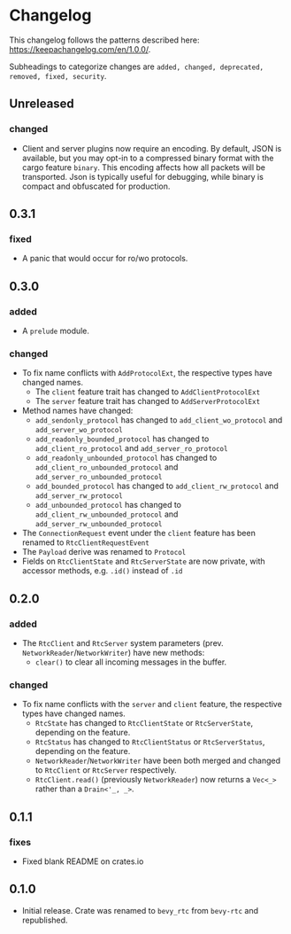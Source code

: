 # Changelog

This changelog follows the patterns described here: <https://keepachangelog.com/en/1.0.0/>.

Subheadings to categorize changes are `added, changed, deprecated, removed, fixed, security`.

## Unreleased

### changed

- Client and server plugins now require an encoding. By default, JSON is available, but you may opt-in to a compressed binary format with the cargo feature `binary`. This encoding affects how all packets will be transported. Json is typically useful for debugging, while binary is compact and obfuscated for production.

## 0.3.1

### fixed

- A panic that would occur for ro/wo protocols.

## 0.3.0

### added

- A `prelude` module.

### changed

- To fix name conflicts with `AddProtocolExt`, the respective types have changed names.
  - The `client` feature trait has changed to `AddClientProtocolExt`
  - The `server` feature trait has changed to `AddServerProtocolExt`
- Method names have changed:
  - `add_sendonly_protocol` has changed to `add_client_wo_protocol` and `add_server_wo_protocol`
  - `add_readonly_bounded_protocol` has changed to `add_client_ro_protocol` and `add_server_ro_protocol`
  - `add_readonly_unbounded_protocol` has changed to `add_client_ro_unbounded_protocol` and `add_server_ro_unbounded_protocol`
  - `add_bounded_protocol` has changed to `add_client_rw_protocol` and `add_server_rw_protocol`
  - `add_unbounded_protocol` has changed to `add_client_rw_unbounded_protocol` and `add_server_rw_unbounded_protocol`
- The `ConnectionRequest` event under the `client` feature has been renamed to `RtcClientRequestEvent`
- The `Payload` derive was renamed to `Protocol`
- Fields on `RtcClientState` and `RtcServerState` are now private, with accessor methods, e.g. `.id()` instead of `.id`

## 0.2.0

### added

- The `RtcClient` and `RtcServer` system parameters (prev. `NetworkReader`/`NetworkWriter`) have new methods:
  - `clear()` to clear all incoming messages in the buffer.

### changed

- To fix name conflicts with the `server` and `client` feature, the respective types have changed names.
  - `RtcState` has changed to `RtcClientState` or `RtcServerState`, depending on the feature.
  - `RtcStatus` has changed to `RtcClientStatus` or `RtcServerStatus`, depending on the feature.
  - `NetworkReader`/`NetworkWriter` have been both merged and changed to `RtcClient` or `RtcServer` respectively.
  - `RtcClient.read()` (previously `NetworkReader`) now returns a `Vec<_>` rather than a `Drain<'_, _>`.

## 0.1.1

### fixes

- Fixed blank README on crates.io

## 0.1.0

- Initial release. Crate was renamed to `bevy_rtc` from `bevy-rtc` and republished.
